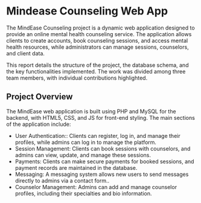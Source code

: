 # Mindease Counseling Web App

The MindEase Counseling project is a dynamic web application designed to provide an online mental health counseling service. The application allows clients to create accounts, book counseling sessions, and access mental health resources, while administrators can manage sessions, counselors, and client data.

This report details the structure of the project, the database schema, and the key functionalities implemented. The work was divided among three team members, with individual contributions highlighted.

## Project Overview

The MindEase web application is built using PHP and MySQL for the backend, with HTML5, CSS, and JS for front-end styling. The main sections of the application include:

- User Authentication:: Clients can register, log in, and manage their profiles, while admins can log in to manage the platform.
- Session Management: Clients can book sessions with counselors, and admins can view, update, and manage these sessions.
- Payments: Clients can make secure payments for booked sessions, and payment records are maintained in the database.
- Messaging: A messaging system allows new users to send messages directly to admins via a contact form..
- Counselor Management: Admins can add and manage counselor profiles, including their specialties and bio information.
